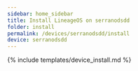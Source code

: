 ```yaml
---
sidebar: home_sidebar
title: Install LineageOS on serranodsdd
folder: install
permalink: /devices/serranodsdd/install
device: serranodsdd
---
```

{% include templates/device_install.md %}
